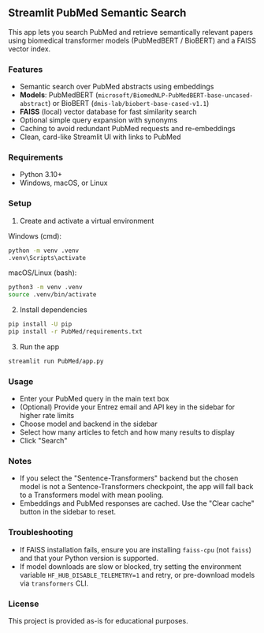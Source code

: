 ## Streamlit PubMed Semantic Search

This app lets you search PubMed and retrieve semantically relevant papers using biomedical transformer models (PubMedBERT / BioBERT) and a FAISS vector index.

### Features
- Semantic search over PubMed abstracts using embeddings
- **Models**: PubMedBERT (`microsoft/BiomedNLP-PubMedBERT-base-uncased-abstract`) or BioBERT (`dmis-lab/biobert-base-cased-v1.1`)
- **FAISS** (local) vector database for fast similarity search
- Optional simple query expansion with synonyms
- Caching to avoid redundant PubMed requests and re-embeddings
- Clean, card-like Streamlit UI with links to PubMed

### Requirements
- Python 3.10+
- Windows, macOS, or Linux

### Setup
1. Create and activate a virtual environment

Windows (cmd):
```bat
python -m venv .venv
.venv\Scripts\activate
```

macOS/Linux (bash):
```bash
python3 -m venv .venv
source .venv/bin/activate
```

2. Install dependencies
```bash
pip install -U pip
pip install -r PubMed/requirements.txt
```

3. Run the app
```bash
streamlit run PubMed/app.py
```

### Usage
- Enter your PubMed query in the main text box
- (Optional) Provide your Entrez email and API key in the sidebar for higher rate limits
- Choose model and backend in the sidebar
- Select how many articles to fetch and how many results to display
- Click "Search"

### Notes
- If you select the "Sentence-Transformers" backend but the chosen model is not a Sentence-Transformers checkpoint, the app will fall back to a Transformers model with mean pooling.
- Embeddings and PubMed responses are cached. Use the "Clear cache" button in the sidebar to reset.

### Troubleshooting
- If FAISS installation fails, ensure you are installing `faiss-cpu` (not `faiss`) and that your Python version is supported.
- If model downloads are slow or blocked, try setting the environment variable `HF_HUB_DISABLE_TELEMETRY=1` and retry, or pre-download models via `transformers` CLI.

### License
This project is provided as-is for educational purposes.
